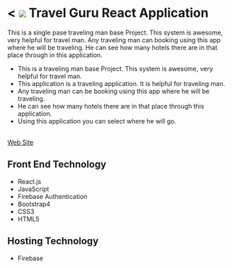 
< <img src="./src/Image/Rectangle 1.png"/>
Travel Guru React Application
======= 

This is a single pase traveling man base Project. This system is awesome, very helpful for travel man. Any traveling man can booking using this app where he will be traveling. He can see how many hotels there are in that place through in this application.
* This is a traveling man base Project. This system is awesome, very helpful for travel man.
* This application is a traveling application. It is helpful for traveling man.
* Any traveling man can be booking using this app where he will be traveling.
* He can see how many hotels there are in that place through this application.
* Using this application you can select where he will go.
<br/>
<a target="_blank" href="https://my-travel-guru-react-app.firebaseapp.com/">Web Site</a>

## Front End Technology
<ul>
    <li>React.js</li>
    <li>JavaScript</li>
    <li>Firebase Authentication</li>
    <li>Bootstrap4</li>
    <li>CSS3</li>
    <li>HTML5</li>
</ul>

## Hosting Technology
<ul>
    <li>Firebase</li>
</ul>

